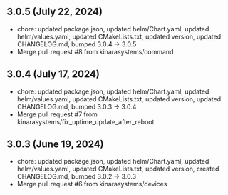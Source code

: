 ## 3.0.5 (July 22, 2024)
- chore: updated package.json, updated helm/Chart.yaml, updated helm/values.yaml, updated CMakeLists.txt, updated version, updated CHANGELOG.md, bumped 3.0.4 -> 3.0.5
- Merge pull request #8 from kinarasystems/command

## 3.0.4 (July 17, 2024)
- chore: updated package.json, updated helm/Chart.yaml, updated helm/values.yaml, updated CMakeLists.txt, updated version, updated CHANGELOG.md, bumped 3.0.3 -> 3.0.4
- Merge pull request #7 from kinarasystems/fix_uptime_update_after_reboot

## 3.0.3 (June 19, 2024)
- chore: updated package.json, updated helm/Chart.yaml, updated helm/values.yaml, updated CMakeLists.txt, updated version, created CHANGELOG.md, bumped 3.0.2 -> 3.0.3
- Merge pull request #6 from kinarasystems/devices

